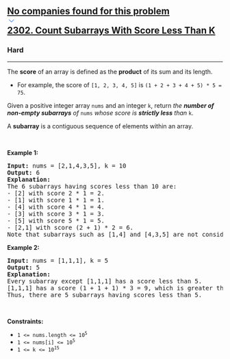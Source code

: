<h2><a href="https://leetcode.com/problems/count-subarrays-with-score-less-than-k/"><div id="big-omega-company-tags"><div id="big-omega-topbar"><div class="companyTagsContainer" style="overflow-x: scroll; flex-wrap: nowrap;"><div class="companyTagsContainer--tag">No companies found for this problem</div></div><div class="companyTagsContainer--chevron"><div><svg version="1.1" id="icon" xmlns="http://www.w3.org/2000/svg" xmlns:xlink="http://www.w3.org/1999/xlink" x="0px" y="0px" viewBox="0 0 32 32" fill="#4087F1" xml:space="preserve" style="width: 20px;"><polygon points="16,22 6,12 7.4,10.6 16,19.2 24.6,10.6 26,12 "></polygon><rect id="_x3C_Transparent_Rectangle_x3E_" class="st0" fill="none" width="32" height="32"></rect></svg></div></div></div></div>2302. Count Subarrays With Score Less Than K</a></h2><h3>Hard</h3><hr><div><p>The <strong>score</strong> of an array is defined as the <strong>product</strong> of its sum and its length.</p>

<ul>
	<li>For example, the score of <code>[1, 2, 3, 4, 5]</code> is <code>(1 + 2 + 3 + 4 + 5) * 5 = 75</code>.</li>
</ul>

<p>Given a positive integer array <code>nums</code> and an integer <code>k</code>, return <em>the <strong>number of non-empty subarrays</strong> of</em> <code>nums</code> <em>whose score is <strong>strictly less</strong> than</em> <code>k</code>.</p>

<p>A <strong>subarray</strong> is a contiguous sequence of elements within an array.</p>

<p>&nbsp;</p>
<p><strong class="example">Example 1:</strong></p>

<pre><strong>Input:</strong> nums = [2,1,4,3,5], k = 10
<strong>Output:</strong> 6
<strong>Explanation:</strong>
The 6 subarrays having scores less than 10 are:
- [2] with score 2 * 1 = 2.
- [1] with score 1 * 1 = 1.
- [4] with score 4 * 1 = 4.
- [3] with score 3 * 1 = 3. 
- [5] with score 5 * 1 = 5.
- [2,1] with score (2 + 1) * 2 = 6.
Note that subarrays such as [1,4] and [4,3,5] are not considered because their scores are 10 and 36 respectively, while we need scores strictly less than 10.</pre>

<p><strong class="example">Example 2:</strong></p>

<pre><strong>Input:</strong> nums = [1,1,1], k = 5
<strong>Output:</strong> 5
<strong>Explanation:</strong>
Every subarray except [1,1,1] has a score less than 5.
[1,1,1] has a score (1 + 1 + 1) * 3 = 9, which is greater than 5.
Thus, there are 5 subarrays having scores less than 5.
</pre>

<p>&nbsp;</p>
<p><strong>Constraints:</strong></p>

<ul>
	<li><code>1 &lt;= nums.length &lt;= 10<sup>5</sup></code></li>
	<li><code>1 &lt;= nums[i] &lt;= 10<sup>5</sup></code></li>
	<li><code>1 &lt;= k &lt;= 10<sup>15</sup></code></li>
</ul>
</div>